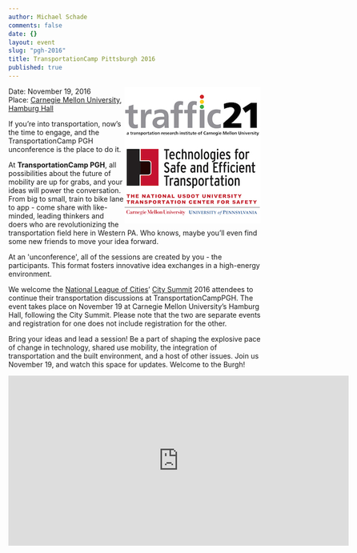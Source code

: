 ```yaml
---
author: Michael Schade
comments: false
date: {}
layout: event
slug: "pgh-2016"
title: TransportationCamp Pittsburgh 2016
published: true
---
```

<img src="t21.jpg" style="float:right;width:272px;height:272px;">Date: November 19, 2016<br>
Place: [Carnegie Mellon University](http://www.cmu.edu/), [Hamburg Hall](http://www.cmu.edu/cdfd/heinz-hamburg-hall/)

If you’re into transportation, now’s the time to engage, and the TransportationCamp PGH unconference is the place to do it.

At **TransportationCamp PGH**, all possibilities about the future of mobility are up for grabs, and your ideas will power the conversation. From big to small, train to bike lane to app - come share with like-minded, leading thinkers and doers who are revolutionizing the transportation field here in Western PA. Who knows, maybe you’ll even find some new friends to move your idea forward.

At an 'unconference', all of the sessions are created by you - the participants. This format fosters innovative idea exchanges in a high-energy environment.

We welcome the [National League of Cities](http://www.nlc.org/)’ [City Summit](http://citysummit.nlc.org/) 2016 attendees to continue their transportation discussions at TransportationCampPGH. The event takes place on November 19 at Carnegie Mellon University’s Hamburg Hall, following the City Summit. Please note that the two are separate events and registration for one does not include registration for the other.

Bring your ideas and lead a session! Be a part of shaping the explosive pace of change in technology, shared use mobility, the integration of transportation and the built environment, and a host of other issues. Join us November 19, and watch this space for updates. Welcome to the Burgh!

<iframe src="https://www.google.com/maps/embed?pb=!1m18!1m12!1m3!1d3036.4048004074466!2d-79.94774818460326!3d40.444176679361895!2m3!1f0!2f0!3f0!3m2!1i1024!2i768!4f13.1!3m3!1m2!1s0x8834f2216691d98f%3A0x4bee170862d2ca08!2sHamburg+Hall!5e0!3m2!1sen!2sus!4v1466707341844" width="680" height="340" frameborder="0" style="border:0" allowfullscreen></iframe>
